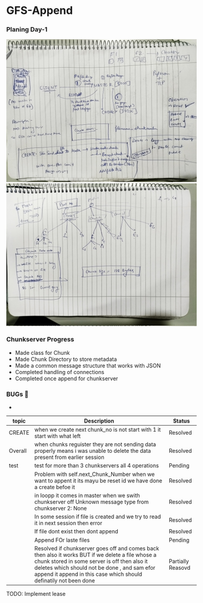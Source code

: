 # GFS-Append


### Planing Day-1
![](assets/1.jpeg)
![](assets/2.jpeg)


### Chunkserver Progress
- Made class for Chunk
- Made Chunk Directory to store metadata 
- Made a common message structure that works with JSON
- Completed handling of connections
- Completed once append for chunkserver



### BUGs 🐛
-  


| topic          | Description           | Status   |
|------------------|-----------------------|----------|
| CREATE    | when we create next chunk_no is not start with 1 it start with what left| Resolved |
| Overall  | when chunks reguister they are not sending data properly means i was unable to delete the data present from earlier session | Resolved  |
| test  | test for more than 3 chunkservers  all 4 operations | Pending  |
|   | Problem with self.next_Chunk_Number when we want to appent it its mayu be reset id we have done a create befoe it  | Resolved  |
|   | in loopp it comes in master  when we swith chunkserver off  Unknown message type from chunkserver 2: None | Resolved  |
|   | In some session if file is created and we try to read it in next session then error | Resolved  |
|   | If file dont exist then dont append | Resolved  |
|   | Append FOr laste files | Pending  |
|   |  Resolved  if chunkserver goes off and comes back then also it works BUT if we delete a file whose a chunk stored in some server is off then also it deletes which should not be done , and sam efor append it append in this case which should definatily not been done | Partially Reasovd |



TODO: Implement lease